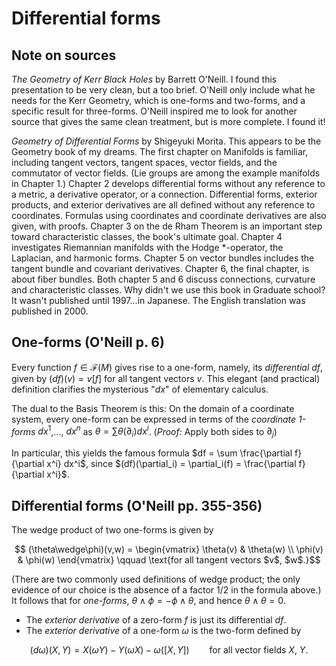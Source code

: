 <!-- -*- fill-column: 64; eval: (auto-fill-mode -1); eval: (visual-fill-column-mode 1); eval: (visual-line-mode 1); eval: (adaptive-wrap-prefix-mode 1) -*- -->

# Differential forms

## Note on sources
*The Geometry of Kerr Black Holes* by Barrett O'Neill. I found this presentation to be very clean, but a too brief. O'Neill only include what he needs for the Kerr Geometry, which is one-forms and two-forms, and a specific result for three-forms. O'Neill inspired me to look for another source that gives the same clean treatment, but is more complete. I found it!

*Geometry of Differential Forms* by Shigeyuki Morita. This appears to be the Geometry book of my dreams. The first chapter on Manifolds is familiar, including tangent vectors, tangent spaces, vector fields, and the commutator of vector fields. (Lie groups are among the example manifolds in Chapter 1.) Chapter 2 develops differential forms without any reference to a metric, a derivative operator, or a connection. Differential forms, exterior products, and exterior derivatives are all defined without any reference to coordinates. Formulas using coordinates and coordinate derivatives are also given, with proofs. Chapter 3 on the de Rham Theorem is an important step toward characteristic classes, the book's ultimate goal. Chapter 4 investigates Riemannian manifolds with the Hodge $*$-operator, the Laplacian, and harmonic forms. Chapter 5 on vector bundles includes the tangent bundle and covariant derivatives. Chapter 6, the final chapter, is about fiber bundles. Both chapter 5 and 6 discuss connections, curvature and characteristic classes. Why didn't we use this book in Graduate school? It wasn't published until 1997...in Japanese. The English translation was published in 2000.

## One-forms (O'Neill p. 6)

Every function $f \in \mathcal{F}(M)$ gives rise to a one-form, namely, its *differential* $df$, given by $(df)(v) = v[f]$ for all tangent vectors $v$. This elegant (and practical) definition clarifies the mysterious "$dx$" of elementary calculus.

The dual to the Basis Theorem is this: On the domain of a coordinate system, every one-form can be expressed in terms of the *coordinate 1-forms* $dx^1$,..., $dx^n$ as $\theta = \sum \theta(\partial_i)dx^i$. (*Proof:* Apply both sides to $\partial_j$)

In particular, this yields the famous formula $df = \sum \frac{\partial f}{\partial x^i} dx^i$, since $(df)(\partial_i) = \partial_i(f) = \frac{\partial f}{\partial x^i}$.

## Differential forms (O'Neill pp. 355-356)

The wedge product of two one-forms is given by 
```math
  (\theta\wedge\phi)(v,w) = \begin{vmatrix} \theta(v) & \theta(w) \\ \phi(v) & \phi(w) \end{vmatrix} 
  \qquad
  \text{for all tangent vectors $v$, $w$.}
```
(There are two commonly used definitions of wedge product; the only evidence of our choice is the absence of a factor $1/2$ in the formula above.) It follows that for *one-forms*, $\theta\wedge\phi = -\phi\wedge\theta$, and hence $\theta\wedge\theta = 0$.
- The *exterior derivative* of a zero-form $f$ is just its differential $df$.
- The *exterior derivative* of a one-form $\omega$ is the two-form defined by
```math
  (d\omega)(X,Y) = X(\omega Y) - Y(\omega X) - \omega([X,Y])
  \qquad
  \text{for all vector fields $X$, $Y$.}
```
